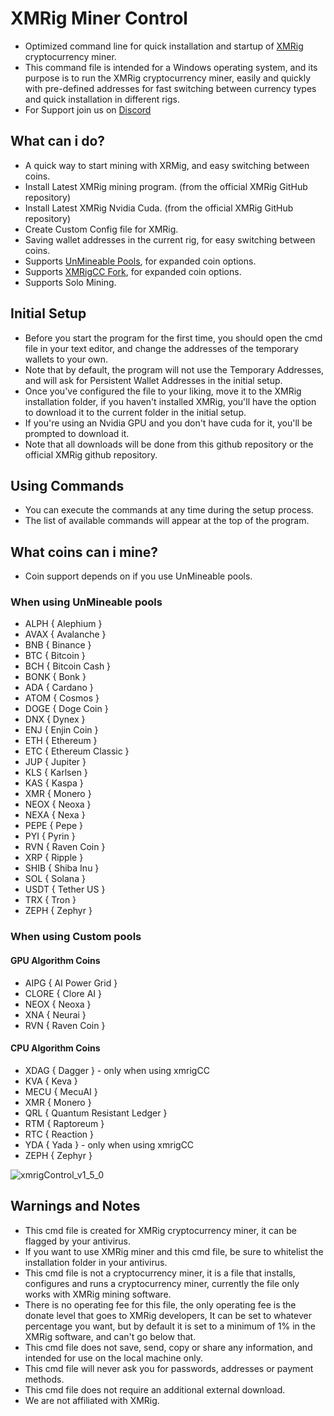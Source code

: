# XMRig Miner Control
- Optimized command line for quick installation and startup of [XMRig](https://github.com/xmrig/xmrig) cryptocurrency miner.
- This command file is intended for a Windows operating system, and its purpose is to run the XMRig cryptocurrency miner, easily and quickly with pre-defined addresses for fast switching between currency types and quick installation in different rigs.
- For Support join us on [Discord](https://discord.gg/gtH9nkGrHu)

## What can i do?
- A quick way to start mining with XRMig, and easy switching between coins.
- Install Latest XMRig mining program. (from the official XMRig GitHub repository)
- Install Latest XMRig Nvidia Cuda. (from the official XMRig GitHub repository)
- Create Custom Config file for XMRig.
- Saving wallet addresses in the current rig, for easy switching between coins.
- Supports [UnMineable Pools](https://unmineable.com), for expanded coin options.
- Supports [XMRigCC Fork](https://github.com/Bendr0id/xmrigCC), for expanded coin options.
- Supports Solo Mining.

## Initial Setup
- Before you start the program for the first time, you should open the cmd file in your text editor, and change the addresses of the temporary wallets to your own.
- Note that by default, the program will not use the Temporary Addresses, and will ask for Persistent Wallet Addresses in the initial setup.
- Once you've configured the file to your liking, move it to the XMRig installation folder, if you haven't installed XMRig, you'll have the option to download it to the current folder in the initial setup.
- If you're using an Nvidia GPU and you don't have cuda for it, you'll be prompted to download it.
- Note that all downloads will be done from this github repository or the official XMRig github repository.

## Using Commands
- You can execute the commands at any time during the setup process.
- The list of available commands will appear at the top of the program.

## What coins can i mine?
- Coin support depends on if you use UnMineable pools.
### When using UnMineable pools
- ALPH  { Alephium }
- AVAX  { Avalanche }
- BNB   { Binance }
- BTC   { Bitcoin }
- BCH   { Bitcoin Cash }
- BONK  { Bonk }
- ADA   { Cardano }
- ATOM  { Cosmos }
- DOGE  { Doge Coin }
- DNX   { Dynex }
- ENJ   { Enjin Coin }
- ETH   { Ethereum } 
- ETC   { Ethereum Classic }
- JUP   { Jupiter }
- KLS   { Karlsen }
- KAS   { Kaspa }
- XMR   { Monero }
- NEOX  { Neoxa }
- NEXA  { Nexa }
- PEPE  { Pepe }
- PYI   { Pyrin }
- RVN   { Raven Coin }
- XRP   { Ripple }
- SHIB  { Shiba Inu }
- SOL   { Solana }
- USDT  { Tether US }
- TRX   { Tron }
- ZEPH  { Zephyr }
### When using Custom pools
#### GPU Algorithm Coins
- AIPG  { AI Power Grid }
- CLORE { Clore AI }
- NEOX  { Neoxa }
- XNA   { Neurai }
- RVN   { Raven Coin }
#### CPU Algorithm Coins
- XDAG  { Dagger } - only when using xmrigCC
- KVA   { Keva }
- MECU  { MecuAI }
- XMR   { Monero }
- QRL   { Quantum Resistant Ledger }
- RTM   { Raptoreum }
- RTC   { Reaction }
- YDA   { Yada } - only when using xmrigCC
- ZEPH  { Zephyr }

![xmrigControl_v1_5_0](https://github.com/UnLuckyLust/xmrigControl/assets/104845736/60c49ae3-1ead-4d67-95f3-76e2981f7032)

## Warnings and Notes
- This cmd file is created for XMRig cryptocurrency miner, it can be flagged by your antivirus.
- If you want to use XMRig miner and this cmd file, be sure to whitelist the installation folder in your antivirus.
- This cmd file is not a cryptocurrency miner, it is a file that installs, configures and runs a cryptocurrency miner, currently the file only works with XMRig mining software.
- There is no operating fee for this file, the only operating fee is the donate level that goes to XMRig developers, It can be set to whatever percentage you want, but by default it is set to a minimum of 1% in the XMRig software, and can't go below that.
- This cmd file does not save, send, copy or share any information, and intended for use on the local machine only.
- This cmd file will never ask you for passwords, addresses or payment methods.
- This cmd file does not require an additional external download.
- We are not affiliated with XMRig.
